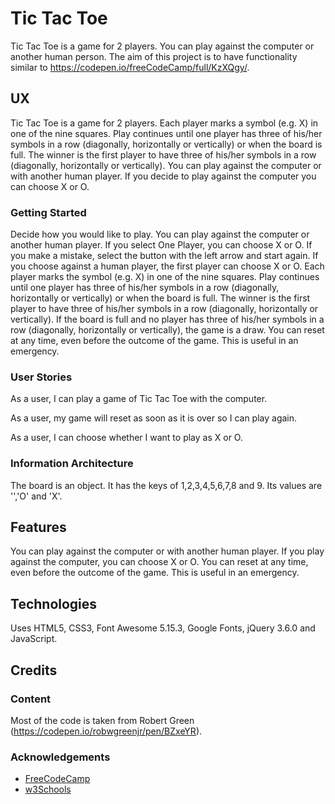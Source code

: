 # Tic Tac Toe

Tic Tac Toe is a game for 2 players.  You can play against the computer or another human person.  The aim of this project is to have functionality
similar to https://codepen.io/freeCodeCamp/full/KzXQgy/.

## UX

Tic Tac Toe is a game for 2 players.  Each player marks a symbol (e.g. X) in one of the nine squares.  Play continues until one player
has three of his/her symbols in a row (diagonally, horizontally or vertically) or when the board is full.
The winner is the first player to have three of his/her symbols in a row (diagonally, horizontally or vertically).  You can play against the computer or with another human player.  If you decide to play against the computer you can choose X or O.

### Getting Started

Decide how you would like to play.  You can play against the computer or another human player.  If you select One Player, you can choose X or O.  If you make a mistake, select the button with the left arrow and start again.  If you choose against a human player, the first player can choose X or O.  Each player marks the symbol (e.g. X) in one of the nine squares.  Play continues until one player has three of his/her symbols in a row (diagonally, horizontally or vertically) or when the board is full.  The winner is the first player to have three of his/her symbols in a row (diagonally, horizontally or vertically).  If the board is full and no player has three of his/her symbols in a row (diagonally, horizontally or vertically), the game is a draw.  You can reset at any time, even before the outcome of the game.  This is useful in an emergency.

### User Stories

As a user, I can play a game of Tic Tac Toe with the computer.

As a user, my game will reset as soon as it is over so I can play again.

As a user, I can choose whether I want to play as X or O.

### Information Architecture

The board is an object.  It has the keys of 1,2,3,4,5,6,7,8 and 9.  Its values are '','O' and 'X'. 

## Features

You can play against the computer or with another human player.  If you play against the computer, you can choose X or O.  You can reset at any time, even before the outcome of the game.  This is useful in an emergency.

## Technologies

Uses HTML5, CSS3, Font Awesome 5.15.3, Google Fonts, jQuery 3.6.0 and JavaScript.

## Credits

### Content

Most of the code is taken from Robert Green (https://codepen.io/robwgreenjr/pen/BZxeYR).

### Acknowledgements

- [FreeCodeCamp](https://www.freecodecamp.org)
- [w3Schools](https://www.w3schools.com)
